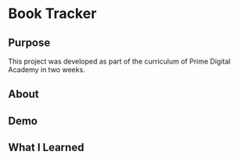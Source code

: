 # Book Tracker

## Purpose
This project was developed as part of the curriculum of Prime Digital Academy in two weeks.

## About

## Demo

## What I Learned
